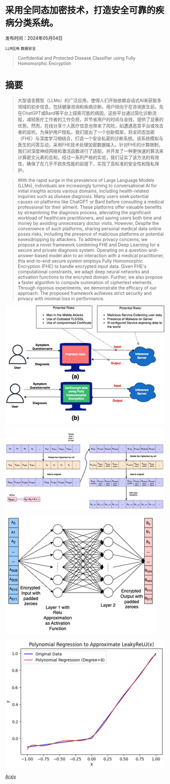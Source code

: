 # 采用全同态加密技术，打造安全可靠的疾病分类系统。

发布时间：2024年05月04日

`LLM应用` `数据安全`

> Confidential and Protected Disease Classifier using Fully Homomorphic Encryption

# 摘要

> 大型语言模型（LLMs）的广泛应用，使得人们开始依赖会话式AI来获取多领域的初步信息，包括健康咨询和疾病诊断。用户倾向于在咨询医生前，先在ChatGPT或Bard等平台上探索可能的病因。这些平台通过简化诊断流程，减轻医疗工作者的工作负担，并节省用户的时间与金钱，提供了显著的优势。然而，在线分享个人医疗信息也带来了风险，如遭遇恶意平台或攻击者的监听。为保护用户隐私，我们提出了一个创新框架，将全同态加密（FHE）与深度学习相结合，打造一个安全私密的诊断系统。该系统模拟与医生的问答互动，采用FHE技术处理加密数据输入。针对FHE的计算限制，我们对深度神经网络和激活函数进行了适配，并开发了一种更快速的算法来计算密文元素的总和。经过一系列严格的实验，我们证实了该方法的有效性，确保了在几乎不损失性能的前提下，实现了高标准的安全性和隐私保护。

> With the rapid surge in the prevalence of Large Language Models (LLMs), individuals are increasingly turning to conversational AI for initial insights across various domains, including health-related inquiries such as disease diagnosis. Many users seek potential causes on platforms like ChatGPT or Bard before consulting a medical professional for their ailment. These platforms offer valuable benefits by streamlining the diagnosis process, alleviating the significant workload of healthcare practitioners, and saving users both time and money by avoiding unnecessary doctor visits. However, Despite the convenience of such platforms, sharing personal medical data online poses risks, including the presence of malicious platforms or potential eavesdropping by attackers. To address privacy concerns, we propose a novel framework combining FHE and Deep Learning for a secure and private diagnosis system. Operating on a question-and-answer-based model akin to an interaction with a medical practitioner, this end-to-end secure system employs Fully Homomorphic Encryption (FHE) to handle encrypted input data. Given FHE's computational constraints, we adapt deep neural networks and activation functions to the encryted domain. Further, we also propose a faster algorithm to compute summation of ciphertext elements. Through rigorous experiments, we demonstrate the efficacy of our approach. The proposed framework achieves strict security and privacy with minimal loss in performance.

![采用全同态加密技术，打造安全可靠的疾病分类系统。](../../../paper_images/2405.02790/Threat_Secure.jpg)

![采用全同态加密技术，打造安全可靠的疾病分类系统。](../../../paper_images/2405.02790/FullyConnected_Updated_1.jpg)

![采用全同态加密技术，打造安全可靠的疾病分类系统。](../../../paper_images/2405.02790/Architecture_Updated_2.jpg)

![采用全同态加密技术，打造安全可靠的疾病分类系统。](../../../paper_images/2405.02790/poly_reg.jpg)

[Arxiv](https://arxiv.org/abs/2405.02790)